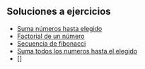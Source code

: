 
## Soluciones a ejercicios

* [Suma números hasta elegido](https://github.com/VictorHugoAguilar/javascript-interview-questions-explained/blob/main/theory/avanced-functions/solutions/suma_numeros_hasta_elegido.md)
* [Factorial de un número](https://github.com/VictorHugoAguilar/javascript-interview-questions-explained/blob/main/theory/avanced-functions/solutions/factorial_numero.md)
* [Secuencia de fibonacci](https://github.com/VictorHugoAguilar/javascript-interview-questions-explained/tree/main/theory/avanced-functions/solutions)
* [Suma todos los numeros hasta el elegido](https://github.com/VictorHugoAguilar/javascript-interview-questions-explained/blob/main/theory/avanced-functions/solutions/generar_lista_solo_enlace.md)
* []

